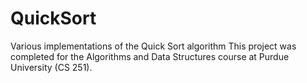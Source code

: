 # QuickSort
Various implementations of the Quick Sort algorithm
This project was completed for the Algorithms and Data Structures course at Purdue University (CS 251).
